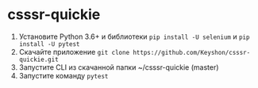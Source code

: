 # csssr-quickie

1. Установите Python 3.6+ и библиотеки `pip install -U selenium` и `pip install -U pytest`
2. Скачайте приложение `git clone https://github.com/Keyshon/csssr-quickie.git`
3. Запустите CLI из скачанной папки ~/csssr-quickie (master)
4. Запустите команду `pytest`
